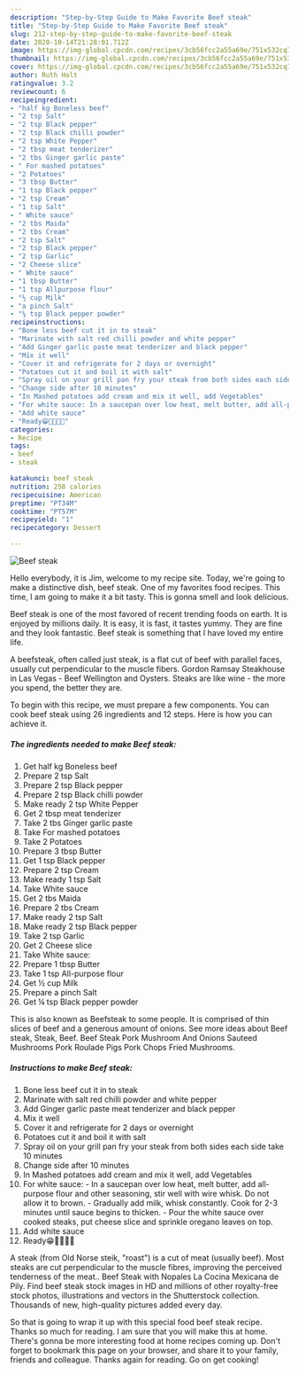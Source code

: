```yaml
---
description: "Step-by-Step Guide to Make Favorite Beef steak"
title: "Step-by-Step Guide to Make Favorite Beef steak"
slug: 212-step-by-step-guide-to-make-favorite-beef-steak
date: 2020-10-14T21:28:01.712Z
image: https://img-global.cpcdn.com/recipes/3cb56fcc2a55a69e/751x532cq70/beef-steak-recipe-main-photo.jpg
thumbnail: https://img-global.cpcdn.com/recipes/3cb56fcc2a55a69e/751x532cq70/beef-steak-recipe-main-photo.jpg
cover: https://img-global.cpcdn.com/recipes/3cb56fcc2a55a69e/751x532cq70/beef-steak-recipe-main-photo.jpg
author: Ruth Holt
ratingvalue: 3.2
reviewcount: 6
recipeingredient:
- "half kg Boneless beef"
- "2 tsp Salt"
- "2 tsp Black pepper"
- "2 tsp Black chilli powder"
- "2 tsp White Pepper"
- "2 tbsp meat tenderizer"
- "2 tbs Ginger garlic paste"
- " For mashed potatoes"
- "2 Potatoes"
- "3 tbsp Butter"
- "1 tsp Black pepper"
- "2 tsp Cream"
- "1 tsp Salt"
- " White sauce"
- "2 tbs Maida"
- "2 tbs Cream"
- "2 tsp Salt"
- "2 tsp Black pepper"
- "2 tsp Garlic"
- "2 Cheese slice"
- " White sauce"
- "1 tbsp Butter"
- "1 tsp Allpurpose flour"
- "½ cup Milk"
- "a pinch Salt"
- "¼ tsp Black pepper powder"
recipeinstructions:
- "Bone less beef cut it in to steak"
- "Marinate with salt red chilli powder and white pepper"
- "Add Ginger garlic paste meat tenderizer and black pepper"
- "Mix it well"
- "Cover it and refrigerate for 2 days or overnight"
- "Potatoes cut it and boil it with salt"
- "Spray oil on your grill pan fry your steak from both sides each side take 10 minutes"
- "Change side after 10 minutes"
- "In Mashed potatoes add cream and mix it well, add Vegetables"
- "For white sauce: In a saucepan over low heat, melt butter, add all-purpose flour and other seasoning, stir well with wire whisk. Do not allow it to brown.  Gradually add milk, whisk constantly. Cook for 2-3 minutes until sauce begins to thicken. Pour the white sauce over cooked steaks, put cheese slice and sprinkle oregano leaves on top."
- "Add white sauce"
- "Ready😁💖💖🥰🥰"
categories:
- Recipe
tags:
- beef
- steak

katakunci: beef steak 
nutrition: 258 calories
recipecuisine: American
preptime: "PT34M"
cooktime: "PT57M"
recipeyield: "1"
recipecategory: Dessert

---
```



![Beef steak](https://img-global.cpcdn.com/recipes/3cb56fcc2a55a69e/751x532cq70/beef-steak-recipe-main-photo.jpg)

Hello everybody, it is Jim, welcome to my recipe site. Today, we're going to make a distinctive dish, beef steak. One of my favorites food recipes. This time, I am going to make it a bit tasty. This is gonna smell and look delicious.

Beef steak is one of the most favored of recent trending foods on earth. It is enjoyed by millions daily. It is easy, it is fast, it tastes yummy. They are fine and they look fantastic. Beef steak is something that I have loved my entire life.

A beefsteak, often called just steak, is a flat cut of beef with parallel faces, usually cut perpendicular to the muscle fibers. Gordon Ramsay Steakhouse in Las Vegas - Beef Wellington and Oysters. Steaks are like wine - the more you spend, the better they are.


To begin with this recipe, we must prepare a few components. You can cook beef steak using 26 ingredients and 12 steps. Here is how you can achieve it.

<!--inarticleads1-->

##### The ingredients needed to make Beef steak:

1. Get half kg Boneless beef
1. Prepare 2 tsp Salt
1. Prepare 2 tsp Black pepper
1. Prepare 2 tsp Black chilli powder
1. Make ready 2 tsp White Pepper
1. Get 2 tbsp meat tenderizer
1. Take 2 tbs Ginger garlic paste
1. Take  For mashed potatoes
1. Take 2 Potatoes
1. Prepare 3 tbsp Butter
1. Get 1 tsp Black pepper
1. Prepare 2 tsp Cream
1. Make ready 1 tsp Salt
1. Take  White sauce
1. Get 2 tbs Maida
1. Prepare 2 tbs Cream
1. Make ready 2 tsp Salt
1. Make ready 2 tsp Black pepper
1. Take 2 tsp Garlic
1. Get 2 Cheese slice
1. Take  White sauce:
1. Prepare 1 tbsp Butter
1. Take 1 tsp All-purpose flour
1. Get ½ cup Milk
1. Prepare a pinch Salt
1. Get ¼ tsp Black pepper powder


This is also known as Beefsteak to some people. It is comprised of thin slices of beef and a generous amount of onions. See more ideas about Beef steak, Steak, Beef. Beef Steak Pork Mushroom And Onions Sauteed Mushrooms Pork Roulade Pigs Pork Chops Fried Mushrooms. 

<!--inarticleads2-->

##### Instructions to make Beef steak:

1. Bone less beef cut it in to steak
1. Marinate with salt red chilli powder and white pepper
1. Add Ginger garlic paste meat tenderizer and black pepper
1. Mix it well
1. Cover it and refrigerate for 2 days or overnight
1. Potatoes cut it and boil it with salt
1. Spray oil on your grill pan fry your steak from both sides each side take 10 minutes
1. Change side after 10 minutes
1. In Mashed potatoes add cream and mix it well, add Vegetables
1. For white sauce: - In a saucepan over low heat, melt butter, add all-purpose flour and other seasoning, stir well with wire whisk. Do not allow it to brown.  - Gradually add milk, whisk constantly. Cook for 2-3 minutes until sauce begins to thicken. - Pour the white sauce over cooked steaks, put cheese slice and sprinkle oregano leaves on top.
1. Add white sauce
1. Ready😁💖💖🥰🥰


A steak (from Old Norse steik, &#34;roast&#34;) is a cut of meat (usually beef). Most steaks are cut perpendicular to the muscle fibres, improving the perceived tenderness of the meat.. Beef Steak with Nopales La Cocina Mexicana de Pily. Find beef steak stock images in HD and millions of other royalty-free stock photos, illustrations and vectors in the Shutterstock collection. Thousands of new, high-quality pictures added every day. 

So that is going to wrap it up with this special food beef steak recipe. Thanks so much for reading. I am sure that you will make this at home. There's gonna be more interesting food at home recipes coming up. Don't forget to bookmark this page on your browser, and share it to your family, friends and colleague. Thanks again for reading. Go on get cooking!
